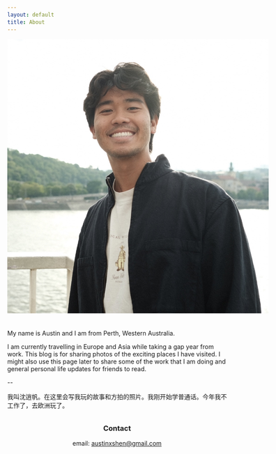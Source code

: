 ```yaml
---
layout: default
title: About
---
```

<img class='image' style='max-width: 600px; padding-bottom: 20px;' src="/assets/images/portrait.jpg">

My name is Austin and I am from Perth, Western Australia.

I am currently travelling in Europe and Asia while taking a gap year from work. This blog is for sharing photos of the exciting places I have visited. I might also use this page later to share some of the work that I am doing and general personal life updates for friends to read.

-- 

我叫沈逍帆。在这里会写我玩的故事和方拍的照片。我刚开始学普通话。今年我不工作了，去欧洲玩了。

<h3 style='text-align: center; padding-top: 10px;'>Contact</h3>

<p style='text-align: center;'>email: <a href="mailto:austinxshen@gmail.com">austinxshen@gmail.com</a></p>
